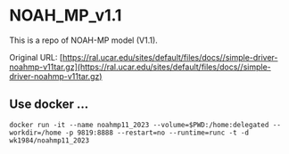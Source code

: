 # NOAH_MP_v1.1

This is a repo of NOAH-MP model (V1.1). 

Original URL: [https://ral.ucar.edu/sites/default/files/docs//simple-driver-noahmp-v11tar.gz](https://ral.ucar.edu/sites/default/files/docs//simple-driver-noahmp-v11tar.gz)

## Use docker ...

	docker run -it --name noahmp11_2023 --volume=$PWD:/home:delegated --workdir=/home -p 9819:8888 --restart=no --runtime=runc -t -d wk1984/noahmp11_2023